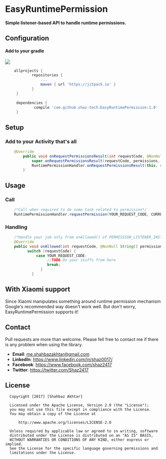 # EasyRuntimePermission
**Simple listener-based API to handle runtime permissions.**

## Configuration
#### Add to your gradle 
[![](https://jitpack.io/v/shaz-tech/EasyRuntimePermission.svg)](https://jitpack.io/#shaz-tech/EasyRuntimePermission)
```groovy
    allprojects {
            repositories {
                ...
                maven { url 'https://jitpack.io' }
            }
     }
        
     dependencies {
        	 compile 'com.github.shaz-tech:EasyRuntimePermission:1.0'
     }
```

## Setup
### Add to your Activity that's all
```java
    @Override
        public void onRequestPermissionsResult(int requestCode, @NonNull String[] permissions, @NonNull int[] grantResults) {
            super.onRequestPermissionsResult(requestCode, permissions, grantResults);
            RuntimePermissionHandler.onRequestPermissionsResult(this, requestCode, permissions, grantResults);
        }
```

## Usage
### Call
```java
    /*Call when required to do some task related to permission*/
    RuntimePermissionHandler.requestPermission(YOUR_REQUEST_CODE, CURRENT_ACTIVITY, PERMISSION_LISTENER_INSTANCE, BUNCH_OF_PERMISSIONS);
```
### Handling
```java
    /*Handle your job only from onAllowed() of PERMISSION_LISTENER_INSTANCE*/
    @Override
    public void onAllowed(int requestCode, @NonNull String[] permissions) {
          switch (requestCode) {
              case YOUR_REQUEST_CODE:
                   //TODO Do your stuffs from here
                   break;
                }
            }
```

## With Xiaomi support
Since Xiaomi manipulates something around runtime permission mechanism Google's recommended way doesn't work well. But don't worry, EasyRuntimePermission supports it!

## Contact
Pull requests are more than welcome.
Please fell free to contact me if there is any problem when using the library.
- **Email**: me.shahbazakhtar@gmail.com
- **LinkedIn**: https://www.linkedin.com/in/shaz0017/
- **Facebook**: https://www.facebook.com/shaz2417
- **Twitter**: https://twitter.com/Shaz2417



License
--------

      Copyright [2017] [Shahbaz Akhtar]
      
      Licensed under the Apache License, Version 2.0 (the "License");
      you may not use this file except in compliance with the License.
      You may obtain a copy of the License at
      
          http://www.apache.org/licenses/LICENSE-2.0
      
      Unless required by applicable law or agreed to in writing, software
      distributed under the License is distributed on an "AS IS" BASIS,
      WITHOUT WARRANTIES OR CONDITIONS OF ANY KIND, either express or implied.
      See the License for the specific language governing permissions and
      limitations under the License.      
